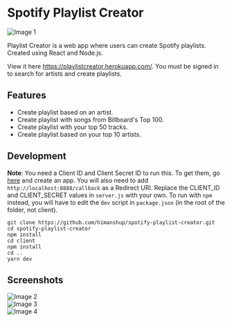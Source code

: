 # Spotify Playlist Creator

![Image 1](https://raw.githubusercontent.com/himanshup/spotify-playlist-creator/master/screenshots/img1.png)

Playlist Creator is a web app where users can create Spotify playlists. Created using React and Node.js.

View it here https://playlistcreator.herokuapp.com/. You must be signed in to search for artists and create playlists.

## Features

- Create playlist based on an artist.
- Create playlist with songs from Billboard's Top 100.
- Create playlist with your top 50 tracks.
- Create playlist based on your top 10 artists.

## Development

**Note**: You need a Client ID and Client Secret ID to run this. To get them, go [here](https://developer.spotify.com/dashboard/login) and create an app. You will also need to add `http://localhost:8888/callback` as a Redirect URI. Replace the CLIENT_ID and CLIENT_SECRET values in `server.js` with your own. To run with `npm` instead, you will have to edit the `dev` script in `package.json` (in the root of the folder, not client).

```
git clone https://github.com/himanshup/spotify-playlist-creator.git
cd spotify-playlist-creator
npm install
cd client
npm install
cd ..
yarn dev
```

## Screenshots

![Image 2](https://raw.githubusercontent.com/himanshup/spotify-playlist-creator/master/screenshots/img2.png)  
![Image 3](https://raw.githubusercontent.com/himanshup/spotify-playlist-creator/master/screenshots/img3.png)  
![Image 4](https://raw.githubusercontent.com/himanshup/spotify-playlist-creator/master/screenshots/toptracks.png)
